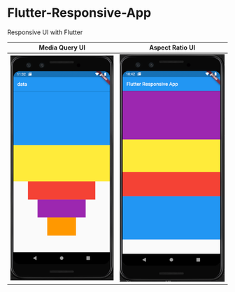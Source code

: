 # Flutter-Responsive-App
Responsive UI with Flutter

Media Query UI           |  Aspect Ratio UI
:-------------------------:|:-------------------------:
![](images/media_query.PNG)  |  ![](images/aspect_ratio.PNG)
